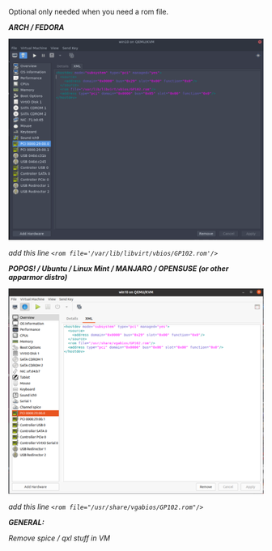 
Optional only needed when you need a rom file.


<hostdev mode="subsystem" type="pci" managed="yes">
  <source>
    <address domain="0x0000" bus="0x29" slot="0x00" function="0x0"/>
  </source>
  <address type="pci" domain="0x0000" bus="0x06" slot="0x00" function="0x0"/>
</hostdev>


**ARCH / FEDORA**

![image](uploads/ec7bccb488dc1ef5c4ea16034e1d9055/image.png)

add this line 
`<rom file='/var/lib/libvirt/vbios/GP102.rom'/> `


**POPOS! / Ubuntu / Linux Mint / MANJARO / OPENSUSE (or other apparmor distro)**

![2020-12-15_22-21](uploads/508daeed4e2ebcfae09b8b1f7f119877/2020-12-15_22-21.png)

add this line 
`<rom file="/usr/share/vgabios/GP102.rom"/> `


**GENERAL:**

Remove spice / qxl stuff in VM


